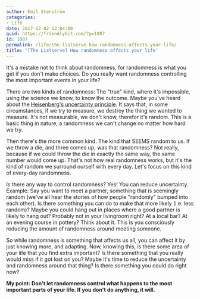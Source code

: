 ```yaml
---
author: Emil Stenström
categories:
- Life
date: 2017-12-02 12:04:00
guid: https://friendlybit.com/?p=1087
id: 1087
permalink: /life/the-listserve-how-randomness-affects-your-life/
title: '[The Listserve] How randomness affects your life'
---
```


It's a mistake not to think about randomness, for randomness is what you get if you don't make choices. Do you really want randomness controlling the most important events in your life?

There are two kinds of randomness: The "true" kind, where it's impossible, using the science we know, to know the outcome. Maybe you've heard about the [Heisenberg's uncertainty principle](https://en.wikipedia.org/wiki/Uncertainty_principle). It says that, in some circumstances, if we try to measure, we destroy the thing we wanted to measure. It's not measurable, we don't know, therefor it's random. This is a basic thing in nature, a randomness we can't change no matter how hard we try.

Then there's the more common kind. The kind that SEEMS random to us. If we throw a die, and three comes up, was that randomness? Not really, because if we could throw the die in exactly the same way, the same number would come up. That's not how real randomness works, but it's the kind of random we surround ourself with every day. Let's focus on this kind of every-day randomness.

Is there any way to control randomness? Yes! You can reduce uncertainty. Example: Say you want to meet a partner, something that is seemingly random (we've all hear the stories of how people "randomly" bumped into each other). Is there something you can do to make that more likely (i.e. less random)? Maybe you could hang out in places where a good partner is likely to hang out? Probably not in your livingroom right? At a local bar? At an evening course in pottery? Think about it. This is you consciously reducing the amount of randomness around meeting someone.

So while randomness is something that affects us all, you can affect it by just knowing more, and adapting. Now, knowing this, is there some area of your life that you find extra important? Is there something that you really would miss if it got lost on you? Maybe it's time to reduce the uncertainty and randomness around that thing? Is there something you could do right now?

**My point: Don't let randomness control what happens to the most important parts of your life. If you don't do anything, it will.**
